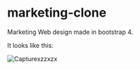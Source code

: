 # marketing-clone

Marketing Web design made in bootstrap 4.

It looks like this:

![Capturexzzxzx](https://user-images.githubusercontent.com/37023998/61481313-9ece3680-a9b5-11e9-9bed-ae609a3429ba.JPG)
